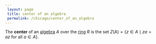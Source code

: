 ```yaml
---
 layout: page
 title: center of an algebra
 permalink: /chicago/center_of_an_algebra
---
```

The **center** of an [algebra](https://defsmath.github.io/DefsMath/algebra_over_a_field) $A$ over the [ring](https://defsmath.github.io/DefsMath/ring) $R$ is the set $Z(A) = \{z\in A \mid za=az \text{ for all } a\in A\}$.